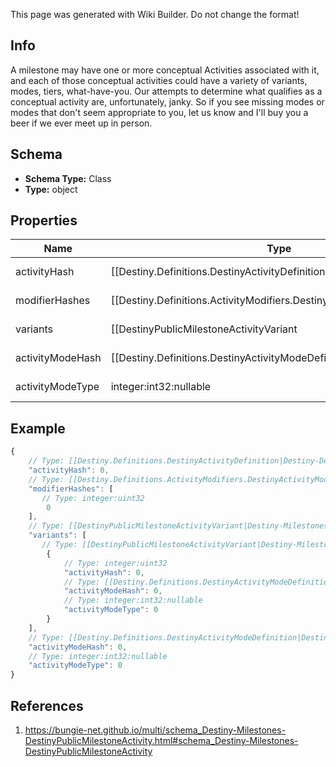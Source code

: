 <span class="wiki-builder">This page was generated with Wiki Builder. Do not change the format!</span>

## Info
A milestone may have one or more conceptual Activities associated with it, and each of those conceptual activities could have a variety of variants, modes, tiers, what-have-you. Our attempts to determine what qualifies as a conceptual activity are, unfortunately, janky. So if you see missing modes or modes that don't seem appropriate to you, let us know and I'll buy you a beer if we ever meet up in person.

## Schema
* **Schema Type:** Class
* **Type:** object

## Properties
Name | Type | Description
---- | ---- | -----------
activityHash | [[Destiny.Definitions.DestinyActivityDefinition|Destiny-Definitions-DestinyActivityDefinition]]:integer:uint32 | The hash identifier of the activity that's been chosen to be considered the canonical &quot;conceptual&quot; activity definition. This may have many variants, defined herein.
modifierHashes | [[Destiny.Definitions.ActivityModifiers.DestinyActivityModifierDefinition|Destiny-Definitions-ActivityModifiers-DestinyActivityModifierDefinition]]:integer:uint32[] | The activity may have 0-to-many modifiers: if it does, this will contain the hashes to the DestinyActivityModifierDefinition that defines the modifier being applied.
variants | [[DestinyPublicMilestoneActivityVariant|Destiny-Milestones-DestinyPublicMilestoneActivityVariant]][] | Every relevant variation of this conceptual activity, including the conceptual activity itself, have variants defined here.
activityModeHash | [[Destiny.Definitions.DestinyActivityModeDefinition|Destiny-Definitions-DestinyActivityModeDefinition]]:integer:uint32:nullable | The hash identifier of the most specific Activity Mode under which this activity is played. This is useful for situations where the activity in question is - for instance - a PVP map, but it's not clear what mode the PVP map is being played under. If it's a playlist, this will be less specific: but hopefully useful in some way.
activityModeType | integer:int32:nullable | The enumeration equivalent of the most specific Activity Mode under which this activity is played.

## Example
```javascript
{
    // Type: [[Destiny.Definitions.DestinyActivityDefinition|Destiny-Definitions-DestinyActivityDefinition]]:integer:uint32
    "activityHash": 0,
    // Type: [[Destiny.Definitions.ActivityModifiers.DestinyActivityModifierDefinition|Destiny-Definitions-ActivityModifiers-DestinyActivityModifierDefinition]]:integer:uint32[]
    "modifierHashes": [
       // Type: integer:uint32
        0
    ],
    // Type: [[DestinyPublicMilestoneActivityVariant|Destiny-Milestones-DestinyPublicMilestoneActivityVariant]][]
    "variants": [
       // Type: [[DestinyPublicMilestoneActivityVariant|Destiny-Milestones-DestinyPublicMilestoneActivityVariant]]
        {
            // Type: integer:uint32
            "activityHash": 0,
            // Type: [[Destiny.Definitions.DestinyActivityModeDefinition|Destiny-Definitions-DestinyActivityModeDefinition]]:integer:uint32:nullable
            "activityModeHash": 0,
            // Type: integer:int32:nullable
            "activityModeType": 0
        }
    ],
    // Type: [[Destiny.Definitions.DestinyActivityModeDefinition|Destiny-Definitions-DestinyActivityModeDefinition]]:integer:uint32:nullable
    "activityModeHash": 0,
    // Type: integer:int32:nullable
    "activityModeType": 0
}

```

## References
1. https://bungie-net.github.io/multi/schema_Destiny-Milestones-DestinyPublicMilestoneActivity.html#schema_Destiny-Milestones-DestinyPublicMilestoneActivity
